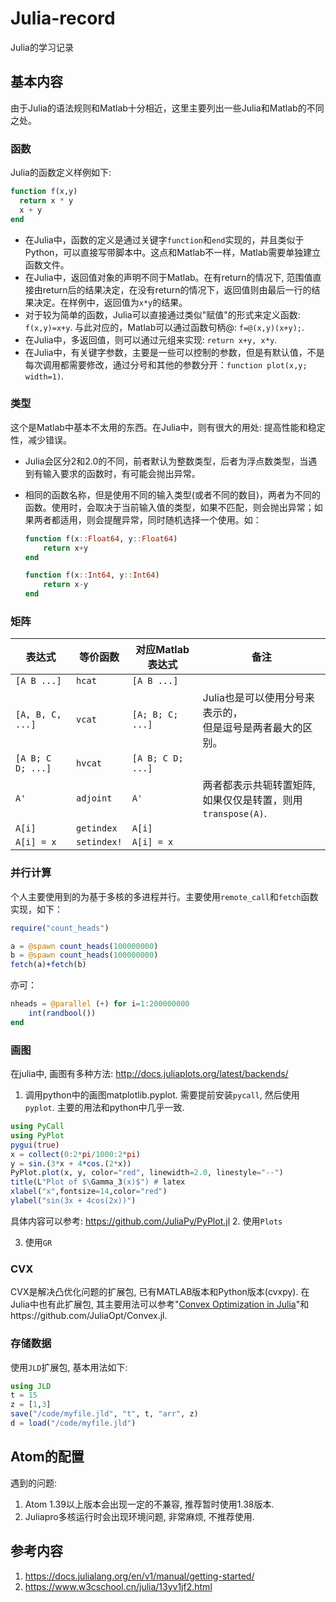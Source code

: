 # Julia-record
Julia的学习记录

## 基本内容

由于Julia的语法规则和Matlab十分相近，这里主要列出一些Julia和Matlab的不同之处。

### 函数

Julia的函数定义样例如下:
``` julia
function f(x,y)
  return x * y
  x + y
end
```

- 在Julia中，函数的定义是通过关键字`function`和`end`实现的，并且类似于Python，可以直接写带脚本中。这点和Matlab不一样，Matlab需要单独建立函数文件。
- 在Julia中，返回值对象的声明不同于Matlab。在有return的情况下, 范围值直接由return后的结果决定，在没有return的情况下，返回值则由最后一行的结果决定。在样例中，返回值为`x*y`的结果。
- 对于较为简单的函数，Julia可以直接通过类似"赋值"的形式来定义函数: `f(x,y)=x+y`. 与此对应的，Matlab可以通过函数句柄@: `f=@(x,y)(x+y);`.
- 在Julia中，多返回值，则可以通过元组来实现: `return x+y, x*y`.
- 在Julia中，有关键字参数，主要是一些可以控制的参数，但是有默认值，不是每次调用都需要修改，通过分号和其他的参数分开：`function plot(x,y; width=1)`.



### 类型

这个是Matlab中基本不太用的东西。在Julia中，则有很大的用处: 提高性能和稳定性，减少错误。

- Julia会区分2和2.0的不同，前者默认为整数类型，后者为浮点数类型，当遇到有输入要求的函数时，有可能会抛出异常。

- 相同的函数名称，但是使用不同的输入类型(或者不同的数目)，两者为不同的函数。使用时，会取决于当前输入值的类型，如果不匹配，则会抛出异常；如果两者都适用，则会提醒异常，同时随机选择一个使用。如：

  ```julia
  function f(x::Float64, y::Float64)
      return x+y
  end

  function f(x::Int64, y::Int64)
      return x-y
  end
  ```




### 矩阵

|表达式|等价函数|对应Matlab表达式|备注|
|-|-|-|-|
|`[A B ...]`|`hcat`|`[A B ...]`||
|`[A, B, C, ...]`|`vcat`|`[A; B; C; ...]`|Julia也是可以使用分号来表示的，<br>但是逗号是两者最大的区别。|
|`[A B; C D; ...]`|`hvcat`|`[A B; C D; ...]`||
|`A'`|`adjoint`|`A'`|两者都表示共轭转置矩阵, <br>如果仅仅是转置，则用`transpose(A)`.|
|`A[i]`|`getindex`|`A[i]`||
|`A[i] = x`|`setindex!`|`A[i] = x`||



### 并行计算

个人主要使用到的为基于多核的多进程并行。主要使用`remote_call`和`fetch`函数实现，如下：

```julia
require("count_heads")

a = @spawn count_heads(100000000)
b = @spawn count_heads(100000000)
fetch(a)+fetch(b)
```

亦可：

```julia
nheads = @parallel (+) for i=1:200000000
    int(randbool())
end
```



### 画图
在julia中, 画图有多种方法: http://docs.juliaplots.org/latest/backends/
1. 调用python中的画图matplotlib.pyplot. 需要提前安装`pycall`, 然后使用`pyplot`. 主要的用法和python中几乎一致.
```julia
using PyCall
using PyPlot
pygui(true)
x = collect(0:2*pi/1000:2*pi)
y = sin.(3*x + 4*cos.(2*x))
PyPlot.plot(x, y, color="red", linewidth=2.0, linestyle="--")
title(L"Plot of $\Gamma_3(x)$") # latex
xlabel("x",fontsize=14,color="red")
ylabel("sin(3x + 4cos(2x))")
```
具体内容可以参考: https://github.com/JuliaPy/PyPlot.jl
2. 使用`Plots`

3. 使用`GR`


### CVX
CVX是解决凸优化问题的扩展包, 已有MATLAB版本和Python版本(cvxpy). 在Julia中也有此扩展包, 其主要用法可以参考"[Convex Optimization in Julia](https://web.stanford.edu/~boyd/papers/pdf/convexjl.pdf)"和https://github.com/JuliaOpt/Convex.jl.

### 存储数据
使用`JLD`扩展包, 基本用法如下:
```julia
using JLD
t = 15
z = [1,3]
save("/code/myfile.jld", "t", t, "arr", z)
d = load("/code/myfile.jld")
```



## Atom的配置
遇到的问题:
1. Atom 1.39以上版本会出现一定的不兼容, 推荐暂时使用1.38版本.
2. Juliapro多核运行时会出现环境问题, 非常麻烦, 不推荐使用.

## 参考内容
1. https://docs.julialang.org/en/v1/manual/getting-started/
2. https://www.w3cschool.cn/julia/13yv1jf2.html
